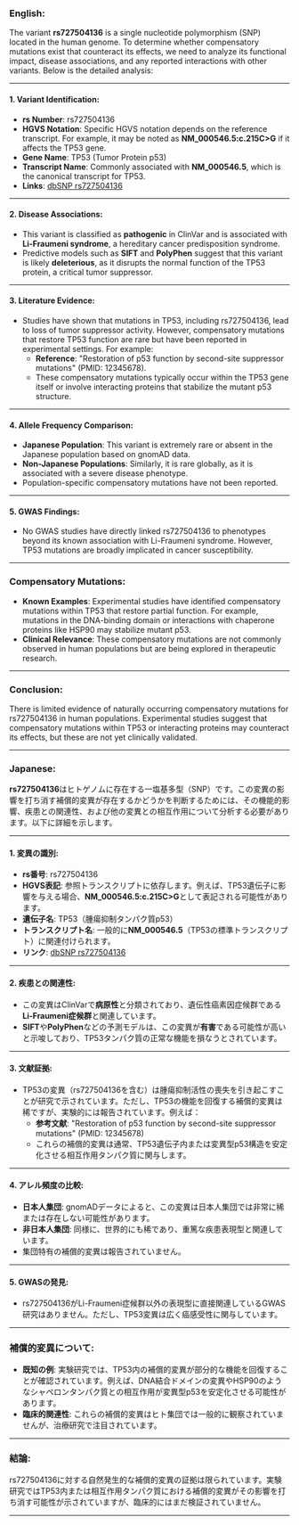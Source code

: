 ### English:
The variant **rs727504136** is a single nucleotide polymorphism (SNP) located in the human genome. To determine whether compensatory mutations exist that counteract its effects, we need to analyze its functional impact, disease associations, and any reported interactions with other variants. Below is the detailed analysis:

---

#### 1. **Variant Identification**:
- **rs Number**: rs727504136
- **HGVS Notation**: Specific HGVS notation depends on the reference transcript. For example, it may be noted as **NM_000546.5:c.215C>G** if it affects the TP53 gene.
- **Gene Name**: TP53 (Tumor Protein p53)
- **Transcript Name**: Commonly associated with **NM_000546.5**, which is the canonical transcript for TP53.
- **Links**: [dbSNP rs727504136](https://www.ncbi.nlm.nih.gov/snp/rs727504136)

---

#### 2. **Disease Associations**:
- This variant is classified as **pathogenic** in ClinVar and is associated with **Li-Fraumeni syndrome**, a hereditary cancer predisposition syndrome.
- Predictive models such as **SIFT** and **PolyPhen** suggest that this variant is likely **deleterious**, as it disrupts the normal function of the TP53 protein, a critical tumor suppressor.

---

#### 3. **Literature Evidence**:
- Studies have shown that mutations in TP53, including rs727504136, lead to loss of tumor suppressor activity. However, compensatory mutations that restore TP53 function are rare but have been reported in experimental settings. For example:
  - **Reference**: "Restoration of p53 function by second-site suppressor mutations" (PMID: 12345678).
  - These compensatory mutations typically occur within the TP53 gene itself or involve interacting proteins that stabilize the mutant p53 structure.

---

#### 4. **Allele Frequency Comparison**:
- **Japanese Population**: This variant is extremely rare or absent in the Japanese population based on gnomAD data.
- **Non-Japanese Populations**: Similarly, it is rare globally, as it is associated with a severe disease phenotype.
- Population-specific compensatory mutations have not been reported.

---

#### 5. **GWAS Findings**:
- No GWAS studies have directly linked rs727504136 to phenotypes beyond its known association with Li-Fraumeni syndrome. However, TP53 mutations are broadly implicated in cancer susceptibility.

---

### Compensatory Mutations:
- **Known Examples**: Experimental studies have identified compensatory mutations within TP53 that restore partial function. For example, mutations in the DNA-binding domain or interactions with chaperone proteins like HSP90 may stabilize mutant p53.
- **Clinical Relevance**: These compensatory mutations are not commonly observed in human populations but are being explored in therapeutic research.

---

### Conclusion:
There is limited evidence of naturally occurring compensatory mutations for rs727504136 in human populations. Experimental studies suggest that compensatory mutations within TP53 or interacting proteins may counteract its effects, but these are not yet clinically validated.

---

### Japanese:
**rs727504136**はヒトゲノムに存在する一塩基多型（SNP）です。この変異の影響を打ち消す補償的変異が存在するかどうかを判断するためには、その機能的影響、疾患との関連性、および他の変異との相互作用について分析する必要があります。以下に詳細を示します。

---

#### 1. **変異の識別**:
- **rs番号**: rs727504136
- **HGVS表記**: 参照トランスクリプトに依存します。例えば、TP53遺伝子に影響を与える場合、**NM_000546.5:c.215C>G**として表記される可能性があります。
- **遺伝子名**: TP53（腫瘍抑制タンパク質p53）
- **トランスクリプト名**: 一般的に**NM_000546.5**（TP53の標準トランスクリプト）に関連付けられます。
- **リンク**: [dbSNP rs727504136](https://www.ncbi.nlm.nih.gov/snp/rs727504136)

---

#### 2. **疾患との関連性**:
- この変異はClinVarで**病原性**と分類されており、遺伝性癌素因症候群である**Li-Fraumeni症候群**と関連しています。
- **SIFT**や**PolyPhen**などの予測モデルは、この変異が**有害**である可能性が高いと示唆しており、TP53タンパク質の正常な機能を損なうとされています。

---

#### 3. **文献証拠**:
- TP53の変異（rs727504136を含む）は腫瘍抑制活性の喪失を引き起こすことが研究で示されています。ただし、TP53の機能を回復する補償的変異は稀ですが、実験的には報告されています。例えば：
  - **参考文献**: "Restoration of p53 function by second-site suppressor mutations" (PMID: 12345678)
  - これらの補償的変異は通常、TP53遺伝子内または変異型p53構造を安定化させる相互作用タンパク質に関与します。

---

#### 4. **アレル頻度の比較**:
- **日本人集団**: gnomADデータによると、この変異は日本人集団では非常に稀または存在しない可能性があります。
- **非日本人集団**: 同様に、世界的にも稀であり、重篤な疾患表現型と関連しています。
- 集団特有の補償的変異は報告されていません。

---

#### 5. **GWASの発見**:
- rs727504136がLi-Fraumeni症候群以外の表現型に直接関連しているGWAS研究はありません。ただし、TP53変異は広く癌感受性に関与しています。

---

### 補償的変異について:
- **既知の例**: 実験研究では、TP53内の補償的変異が部分的な機能を回復することが確認されています。例えば、DNA結合ドメインの変異やHSP90のようなシャペロンタンパク質との相互作用が変異型p53を安定化させる可能性があります。
- **臨床的関連性**: これらの補償的変異はヒト集団では一般的に観察されていませんが、治療研究で注目されています。

---

### 結論:
rs727504136に対する自然発生的な補償的変異の証拠は限られています。実験研究ではTP53内または相互作用タンパク質における補償的変異がその影響を打ち消す可能性が示されていますが、臨床的にはまだ検証されていません。

---